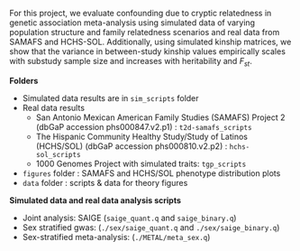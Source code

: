 For this project, we evaluate confounding due to cryptic relatedness in genetic association meta-analysis using simulated data of varying population structure and family relatedness scenarios and real data from SAMAFS and HCHS-SOL. Additionally, using simulated kinship matrices, we show that the variance in between-study kinship values empirically scales with substudy sample size and increases with heritability and $F_{st}$. 

**Folders**
- Simulated data results are in `sim_scripts` folder
- Real data results
  - San Antonio Mexican American Family Studies (SAMAFS) Project 2 (dbGaP accession phs000847.v2.p1) : `t2d-samafs_scripts`
  - The Hispanic Community Healthy Study/Study of Latinos (HCHS/SOL) (dbGaP accession phs000810.v2.p2) : `hchs-sol_scripts`
  - 1000 Genomes Project with simulated traits: `tgp_scripts`
- `figures` folder : SAMAFS and HCHS/SOL phenotype distribution plots
- `data` folder : scripts & data for theory figures

**Simulated data and real data analysis scripts**
- Joint analysis: SAIGE (`saige_quant.q` and `saige_binary.q`)
- Sex stratified gwas: (`./sex/saige_quant.q` and `./sex/saige_binary.q`)
- Sex-stratified meta-analysis: (`./METAL/meta_sex.q`)
